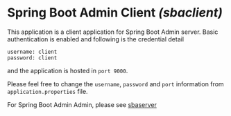 # Spring Boot Admin Client _(sbaclient)_
This application is a client application for Spring Boot Admin server. Basic authentication is enabled and following is the credential detail
```
username: client
password: client
```
and the application is hosted in ```port 9000```.

Please feel free to change the ```username```, ```password``` and ```port``` information from ```application.properties``` file.

For Spring Boot Admin Admin, please see [sbaserver](https://github.com/yashdilip/sbaserver/new/master?readme=1)

